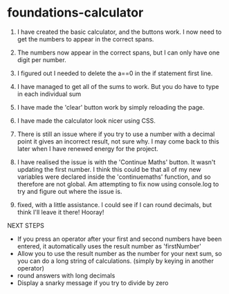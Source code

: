 # foundations-calculator

1. I have created the basic calculator, and the buttons work. I now need to get the numbers to appear in the correct spans.

2. The numbers now appear in the correct spans, but I can only have one digit per number.

3. I figured out I needed to delete the a==0 in the if statement first line. 

4. I have managed to get all of the sums to work. But you do have to type in each individual sum

5. I have made the 'clear' button work by simply reloading the page.

6. I have made the calculator look nicer using CSS.

7. There is still an issue where if you try to use a number with a decimal point it gives an incorrect result, not sure why. I may come back to this later when I have renewed energy for the project. 

8. I have realised the issue is with the 'Continue Maths' button. It wasn't updating the first number. I think this could be that all of my new variables were declared inside the 'continuemaths' function, and so therefore are not global. Am attempting to fix now using console.log to try and figure out where the issue is. 

9. fixed, with a little assistance. I could see if I can round decimals, but think I'll leave it there! Hooray!


NEXT STEPS
- If you press an operator after your first and second numbers have been entered, it automatically uses the result number as 'firstNumber'
- Allow you to use the result number as the number for your next sum, so you can do a long string of calculations. (simply by keying in another operator)
- round answers with long decimals
- Display a snarky message if you try to divide by zero

